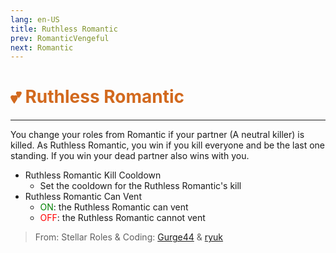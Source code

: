 ```yaml
---
lang: en-US
title: Ruthless Romantic
prev: RomanticVengeful
next: Romantic
---
```


# <font color="#d2691e">💕 <b>Ruthless Romantic</b></font> <Badge text="Secondary" type="tip" vertical="middle"/>
---

You change your roles from Romantic if your partner (A neutral killer) is killed. As Ruthless Romantic, you win if you kill everyone and be the last one standing. If you win your dead partner also wins with you.
* Ruthless Romantic Kill Cooldown
  * Set the cooldown for the Ruthless Romantic's kill
* Ruthless Romantic Can Vent
  * <font color=green>ON</font>: the Ruthless Romantic can vent
  * <font color=red>OFF</font>: the Ruthless Romantic cannot vent

> From: Stellar Roles & Coding: [Gurge44](#) & [ryuk](#)